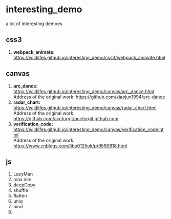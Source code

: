 # interesting_demo

a lot of interesting demoes

## css3

1. **webpack_animate:** https://wildlifes.github.io/interesting_demo/css3/webpack_animate.html

## canvas

1. **arc_dance:** https://wildlifes.github.io/interesting_demo/canvas/arc_dance.html  
   Address of the original work: https://github.com/xiaojun1994/arc-dance
2. **radar_chart:** https://wildlifes.github.io/interesting_demo/canvas/radar_chart.html  
   Address of the original work: https://github.com/accforgit/accforgit.github.com
3. **verification_code:** https://wildlifes.github.io/interesting_demo/canvas/verification_code.html  
   Address of the original work: https://www.cnblogs.com/libo0125ok/p/9590818.html

## js

1. LazyMan
2. max min
3. deepCopy
4. shuffle
5. flatten
6. uniq
7. bind
8. 